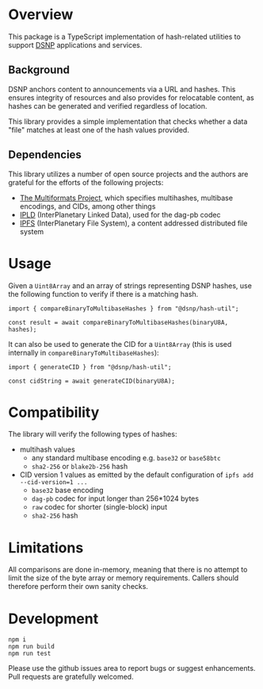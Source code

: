 # Overview

This package is a TypeScript implementation of hash-related utilities to support [DSNP](https://dsnp.org/) applications and services.

## Background

DSNP anchors content to announcements via a URL and hashes.
This ensures integrity of resources and also provides for relocatable content, as hashes can be generated and verified regardless of location.

This library provides a simple implementation that checks whether a data "file" matches at least one of the hash values provided.

## Dependencies

This library utilizes a number of open source projects and the authors are grateful for the efforts of the following projects:

- [The Multiformats Project](https://multiformats.io/), which specifies multihashes, multibase encodings, and CIDs, among other things
- [IPLD](https://ipld.io/) (InterPlanetary Linked Data), used for the dag-pb codec
- [IPFS](https://ipfs.tech/) (InterPlanetary File System), a content addressed distributed file system

# Usage

Given a `Uint8Array` and an array of strings representing DSNP hashes, use the following function to verify if there is a matching hash.

```
import { compareBinaryToMultibaseHashes } from "@dsnp/hash-util";

const result = await compareBinaryToMultibaseHashes(binaryU8A, hashes);
```

It can also be used to generate the CID for a `Uint8Array` (this is used internally in `compareBinaryToMultibaseHashes`):

```
import { generateCID } from "@dsnp/hash-util";

const cidString = await generateCID(binaryU8A);
```

# Compatibility

The library will verify the following types of hashes:

- multihash values
  - any standard multibase encoding e.g. `base32` or `base58btc`
  - `sha2-256` or `blake2b-256` hash
- CID version 1 values as emitted by the default configuration of `ipfs add --cid-version=1 ...`
  - `base32` base encoding
  - `dag-pb` codec for input longer than 256*1024 bytes
  - `raw` codec for shorter (single-block) input
  - `sha2-256` hash

# Limitations

All comparisons are done in-memory, meaning that there is no attempt to limit the size of the byte array or memory requirements.
Callers should therefore perform their own sanity checks.

# Development

```
npm i
npm run build
npm run test
```

Please use the github issues area to report bugs or suggest enhancements.
Pull requests are gratefully welcomed.
